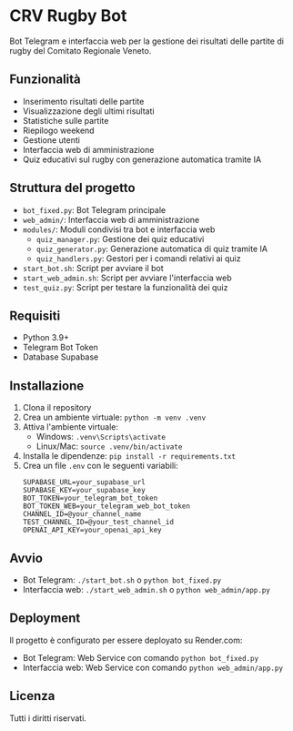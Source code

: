 # CRV Rugby Bot

Bot Telegram e interfaccia web per la gestione dei risultati delle partite di rugby del Comitato Regionale Veneto.

## Funzionalità

- Inserimento risultati delle partite
- Visualizzazione degli ultimi risultati
- Statistiche sulle partite
- Riepilogo weekend
- Gestione utenti
- Interfaccia web di amministrazione
- Quiz educativi sul rugby con generazione automatica tramite IA

## Struttura del progetto

- `bot_fixed.py`: Bot Telegram principale
- `web_admin/`: Interfaccia web di amministrazione
- `modules/`: Moduli condivisi tra bot e interfaccia web
  - `quiz_manager.py`: Gestione dei quiz educativi
  - `quiz_generator.py`: Generazione automatica di quiz tramite IA
  - `quiz_handlers.py`: Gestori per i comandi relativi ai quiz
- `start_bot.sh`: Script per avviare il bot
- `start_web_admin.sh`: Script per avviare l'interfaccia web
- `test_quiz.py`: Script per testare la funzionalità dei quiz

## Requisiti

- Python 3.9+
- Telegram Bot Token
- Database Supabase

## Installazione

1. Clona il repository
2. Crea un ambiente virtuale: `python -m venv .venv`
3. Attiva l'ambiente virtuale:
   - Windows: `.venv\Scripts\activate`
   - Linux/Mac: `source .venv/bin/activate`
4. Installa le dipendenze: `pip install -r requirements.txt`
5. Crea un file `.env` con le seguenti variabili:
   ```
   SUPABASE_URL=your_supabase_url
   SUPABASE_KEY=your_supabase_key
   BOT_TOKEN=your_telegram_bot_token
   BOT_TOKEN_WEB=your_telegram_web_bot_token
   CHANNEL_ID=@your_channel_name
   TEST_CHANNEL_ID=@your_test_channel_id
   OPENAI_API_KEY=your_openai_api_key
   ```

## Avvio

- Bot Telegram: `./start_bot.sh` o `python bot_fixed.py`
- Interfaccia web: `./start_web_admin.sh` o `python web_admin/app.py`

## Deployment

Il progetto è configurato per essere deployato su Render.com:
- Bot Telegram: Web Service con comando `python bot_fixed.py`
- Interfaccia web: Web Service con comando `python web_admin/app.py`

## Licenza

Tutti i diritti riservati.